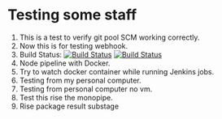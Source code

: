 # Testing some staff

1. This is a test to verify git pool SCM working correctly.
2. Now this is for testing webhook.
3. Build Status: [![Build Status](http://104.199.77.116:8080/buildStatus/icon?job=instavote-jobs%2Finstavote-build)](http://104.199.77.116:8080/job/instavote-jobs/job/instavote-build/) [![Build Status](http://104.199.77.116:8080/buildStatus/icon?job=instavote-jobs%2Finstavote-test&subject=UnitTests)](http://104.199.77.116:8080/job/instavote-jobs/job/instavote-test/)
4. Node pipeline with Docker.
5. Try to watch docker container while running Jenkins jobs.
6. Testing from my personal computer.
7. Testing from personal computer no vm.
8. Test this rise the monopipe.
9. Rise package result substage

